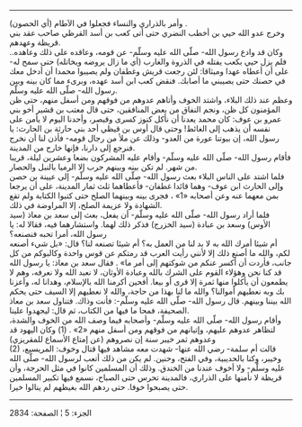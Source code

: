------------------------------------------------------------------------

وأمر بالذراري والنساء فجعلوا في الآطام (أي الحصون) .  
وخرج عدو الله حيي بن أخطب النضري حتى أتى كعب بن أسد القرظي صاحب عقد بني
قريظة وعهدهم.  
وكان قد وادع رسول الله- صلّى الله عليه وسلّم- عن قومه، وعاقده على ذلك
وعاهده.. فلم يزل حيي بكعب يفتله في الذروة والغارب (أي ما زال يروضه
ويخاتله) حتى سمح له- على أن أعطاه عهدا وميثاقا: لئن رجعت قريش وغطفان ولم
يصيبوا محمدا أن أدخل معك في حصنك حتى يصيبني ما أصابك. فنقض كعب ابن أسد
عهده، وبرىء مما كان بينه وبين رسول الله- صلّى الله عليه وسلّم.  
وعظم عند ذلك البلاء، واشتد الخوف وأتاهم عدوهم من فوقهم ومن أسفل منهم،
حتى ظن المؤمنون كل ظن، ونجم النفاق من بعض المنافقين، حتى قال معتب بن
قشير أخو بني عمرو بن عوف: كان محمد يعدنا أن نأكل كنوز كسرى وقيصر، وأحدنا
اليوم لا يأمن على نفسه أن يذهب إلى الغائط! وحتى قال أوس بن قيظي أحد بني
حارثة بن الحارث: يا رسول الله، إن بيوتنا عورة من العدو- وذلك عن ملأ من
رجال قومه- فأذن لنا أن نخرج فنرجع إلى دارنا، فإنها خارج من المدينة.  
فأقام رسول الله- صلّى الله عليه وسلّم- وأقام عليه المشركون بضعا وعشرين
ليلة، قريبا من شهر. لم تكن بينه وبينهم حرب إلا الرميا بالنبل والحصار.  
فلما اشتد على الناس البلاء بعث رسول الله- صلّى الله عليه وسلّم- إلى عيينة
بن حصن وإلى الحارث ابن عوف- وهما قائدا غطفان- فأعطاهما ثلث ثمار المدينة،
على أن يرجعا بمن معهما عنه وعن أصحابه «1» ، فجرى بينه وبينهما الصلح حتى
كتبوا الكتابة ولم تقع الشهادة ولا عزيمة الصلح، إلا المراوضة في ذلك.  
فلما أراد رسول الله- صلّى الله عليه وسلّم- أن يفعل، بعث إلى سعد بن معاذ
(سيد الأوس) وسعد بن عبادة (سيد الخزرج) فذكر ذلك لهما. واستشارهما فيه،
فقالا له: يا رسول الله، أمرا تحبه فنصنعه؟  
أم شيئا أمرك الله به لا بد لنا من العمل به؟ أم شيئا تصنعه لنا؟ قال: «بل
شيء أصنعه لكم، والله ما أصنع ذلك إلا لأنني رأيت العرب قد رمتكم عن قوس
واحدة وكالبوكم من كل جانب، فأردت أن أكسر عنكم من شوكتهم إلى أمر ما» .
فقال سعد بن معاذ: يا رسول الله قد كنا نحن وهؤلاء القوم على الشرك بالله
وعبادة الأوثان، لا نعبد الله ولا نعرفه، وهم لا يطمعون أن يأكلوا منها
ثمرة إلا قرى أو بيعا. أفحين أكرمنا الله بالإسلام، وهدانا له، وأعزنا بك
وبه نعطيهم أموالنا؟ والله ما لنا بهذا من حاجة، والله لا نعطيهم إلا السيف
حتى يحكم الله بيننا وبينهم. قال رسول الله- صلّى الله عليه وسلّم-: فأنت
وذاك. فتناول سعد بن معاذ الصحيفة، فمحا ما فيها من الكتاب، ثم قال:
ليجهدوا علينا.  
وأقام رسول الله- صلّى الله عليه وسلّم- وأصحابه فيما وصف الله من الخوف
والشدة، لتظاهر عدوهم عليهم، وإتيانهم من فوقهم ومن أسفل منهم «2» . (1)
وكان اليهود قد وعدوهم ثمر خيبر سنة إن نصروهم (عن إمتاع الأسماع
للمقريزي)  
(2) قالت أم سلمة- رضي الله عنها- شهدت معه مشاهد فيها قتال وخوف:
المريسيع، وخيبر، وكنا بالحديبية، وفي الفتح، وحنين. لم يكن من ذلك أتعب
لرسول الله- صلّى الله عليه وسلّم- ولا أخوف عندنا من الخندق. وذلك أن
المسلمين كانوا في مثل الحرجة، وأن قريظة لا نأمنها على الذراري، فالمدينة
تحرس حتى الصباح، نسمع فيها تكبير المسلمين حتى يصبحوا خوفا. حتى ردهم الله
بغيظهم لم ينالوا خيرا.

------------------------------------------------------------------------

الجزء: 5 ¦ الصفحة: 2834
